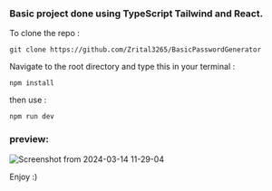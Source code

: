 

<h3>Basic project done using TypeScript Tailwind and React. </h2>


To clone the repo :

```
git clone https://github.com/Zrital3265/BasicPasswordGenerator 
```

Navigate to the root directory and type this in your terminal :

```
npm install
```
then use :

```
npm run dev
```
<h3> preview: </h3>

![Screenshot from 2024-03-14 11-29-04](https://github.com/Zrital3265/BasicPasswordGenerator/assets/116243106/4b3137e2-f9c1-4cdc-b8f4-ca7ad0169dcc)

Enjoy :)
